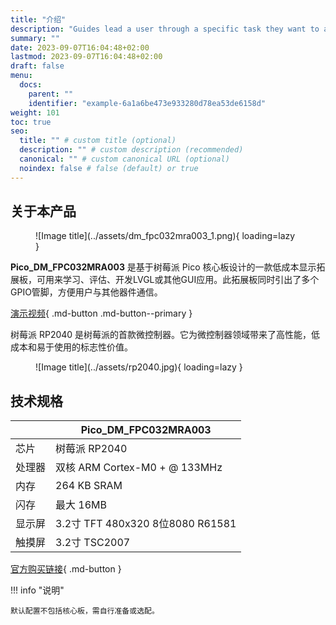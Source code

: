 ```yaml
---
title: "介绍"
description: "Guides lead a user through a specific task they want to accomplish, often with a sequence of steps."
summary: ""
date: 2023-09-07T16:04:48+02:00
lastmod: 2023-09-07T16:04:48+02:00
draft: false
menu:
  docs:
    parent: ""
    identifier: "example-6a1a6be473e933280d78ea53de6158d"
weight: 101
toc: true
seo:
  title: "" # custom title (optional)
  description: "" # custom description (recommended)
  canonical: "" # custom canonical URL (optional)
  noindex: false # false (default) or true
---
```


## 关于本产品

<figure markdown="span">
  ![Image title](../assets/dm_fpc032mra003_1.png){ loading=lazy }
</figure>

**Pico_DM_FPC032MRA003** 是基于树莓派 Pico 核心板设计的一款低成本显示拓展板，可用来学习、评估、开发LVGL或其他GUI应用。此拓展板同时引出了多个GPIO管脚，方便用户与其他器件通信。

[演示视频](https://www.bilibili.com/video/BV18D421T7gM){ .md-button .md-button--primary }

树莓派 RP2040 是树莓派的首款微控制器。它为微控制器领域带来了高性能，低成本和易于使用的标志性价值。

<figure markdown="span">
  ![Image title](../assets/rp2040.jpg){ loading=lazy }
</figure>


## 技术规格

| | Pico_DM_FPC032MRA003 |
| --- | --- |
| 芯片 | 树莓派 RP2040 |
| 处理器 | 双核 ARM Cortex-M0 + @ 133MHz |
| 内存 | 264 KB SRAM |
| 闪存 | 最大 16MB |
| 显示屏 | 3.2寸 TFT 480x320 8位8080 R61581 |
| 触摸屏 | 3.2寸 TSC2007 |

[官方购买链接](https://gf.bilibili.com/item/detail/1105569098){ .md-button }

!!! info "说明"

    默认配置不包括核心板，需自行准备或选配。

